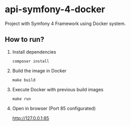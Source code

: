 # api-symfony-4-docker

Project with Symfony 4 Framework using Docker system.

How to run?
--

1. Install dependencies 
    
    `composer install`

2. Build the image in Docker 
    
    `make build`  

3. Execute Docker with previous build images 
    
    `make run`  
    
4. Open in browser (Port 85 configurated)

    http://127.0.0.1:85